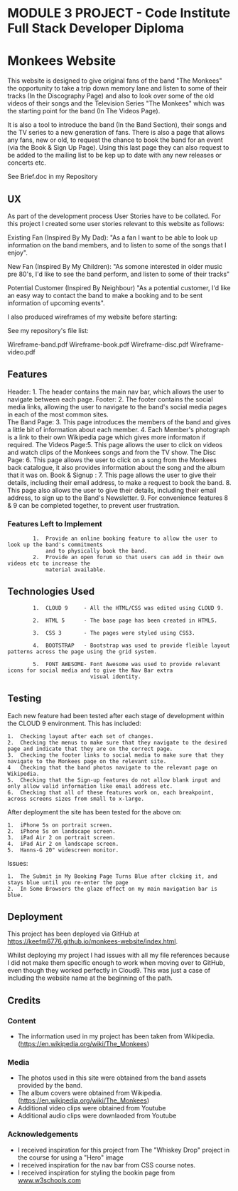 # MODULE 3 PROJECT - Code Institute Full Stack Developer Diploma
# Monkees Website

This website is designed to give original fans of the band "The Monkees" the opportunity to take a trip down memory lane and listen to some of 
their tracks (In the Discography Page) and also to look over some of the old videos of their songs and the Television Series "The Monkees" 
which was the starting point for the band (In The Videos Page).

It is also a tool to introduce the band (In the Band Section), their songs and the TV series to a new generation of fans.  There is also a 
page that allows any fans, new or old, to request the chance to book the band for an event (via the Book & Sign Up Page).  Using this last
page they can also request to be added to the mailing list to be kep up to date with any new releases or concerts etc. 

See Brief.doc in my Repository


## UX

As part of the development process User Stories have to be collated.  For this project I created some user stories relevant to this website as
follows:


Existing Fan (Inspired By My Dad):  	"As a fan I want to be able to look up information on the band members, and to listen to some of the songs 
					that I enjoy".

New Fan (Inspired By My Children):	"As somone interested in older music pre 80's, I'd like to see the band perform, and listen to some of their
					tracks"

Potential Customer (Inspired By Neighbour) 	"As a potential customer, I'd like an easy way to contact the band to make a booking and to be sent
						information of upcoming events".


I also produced wireframes of my website before starting:

See my repository's file list:

Wireframe-band.pdf
Wireframe-book.pdf
Wireframe-disc.pdf
Wireframe-video.pdf


## Features

Header:			1.	The header contains the main nav bar, which allows the user to navigate
					between each page.
Footer:			2.	The footer contains the social media links, allowing the user to navigate 
					to the band's social media pages in each of the most common sites.	
The Band Page:	3.	This page introduces the members of the band and gives a little bit of 
					information about each member.
				4.	Each Member's photograph is a link to their own Wikipedia page which gives 
					more informaton if required.
The Videos Page:5.	This page allows the user to click on videos and watch clips of the Monkees 
					songs and from the TV show.
The Disc Page:	6.	This page allows the user to click on a song from the Monkees back catalogue, 
					it also provides information about the song and the album that it was on.
Book & Signup :	7.	This page allows the user to give their details, including their email address, 
					to make a request to book the band.
				8.	This page also allows the user to give their details, including their email 
					address, to sign up to the Band's Newsletter.
				9.	For convenience features 8 & 9 can be completed together, to prevent user frustration.
		

### Features Left to Implement
			
			1.	Provide an online booking feature to allow the user to look up the band's commitments 
				and to physically book the band.
			2.	Provide an open forum so that users can add in their own videos etc to increase the 
				material available.

## Technologies Used

			1.	CLOUD 9		- All the HTML/CSS was edited using CLOUD 9.

			2.	HTML 5 		- The base page has been created in HTML5.

			3.	CSS 3		- The pages were styled using CSS3.

			4.	BOOTSTRAP	- Bootstrap was used to provide fleible layout patterns across the page using the grid system.

			5.	FONT AWESOME- Font Awesome was used to provide relevant icons for social media and to give the Nav Bar extra
							  visual identity.

## Testing

Each new feature had been tested after each stage of development within the CLOUD 9 environment.  This has included:

	1.	Checking layout after each set of changes.  
	2.	Checking the menus to make sure that they navigate to the desired page and indicate that they are on the correct page.  
	3.	Checking the footer links to social media to make sure that they navigate to the Monkees page on the relevant site.
	4	Checking that the band photos navigate to the relevant page on Wikipedia.
	5.	Checking that the Sign-up features do not allow blank input and only allow valid information like email address etc.
	6.	Checking that all of these features work on, each breakpoint, across screens sizes from small to x-large.

After deployment the site has been tested for the above on:

	1.	iPhone 5s on portrait screen.
	2.	iPhone 5s on landscape screen.
	3.	iPad Air 2 on portrait screen.
	4.	iPad Air 2 on landscape screen.	
	5. 	Hanns-G 20" widescreen monitor.

Issues:

	1.	The Submit in My Booking Page Turns Blue after clcking it, and stays blue until you re-enter the page
	2.	In Some Browsers the glaze effect on my main mavigation bar is blue.


## Deployment

This project has been deployed via GitHub at https://keefm6776.github.io/monkees-website/index.html.  

Whilst deploying my project I had issues with all my file references because I did not make them specific enough to work when moving over to 
GitHub, even though they worked perfectly in Cloud9.  This was just a case of including the website name at the beginning of the path.

## Credits

### Content
- The information used in my project has been taken from Wikipedia.  (https://en.wikipedia.org/wiki/The_Monkees)

### Media
- The photos used in this site were obtained from the band assets provided by the band.
- The album covers were obtained from Wikipedia. (https://en.wikipedia.org/wiki/The_Monkees)
- Additional video clips were obtained from Youtube
- Additional audio clips were downlaoded from Youtube

### Acknowledgements

- I received inspiration for this project from The "Whiskey Drop" project in the course for using a "Hero" image
- I received inspiration for the nav bar from CSS course notes.
- I received inspiration for styling the bookin page from www.w3schools.com
